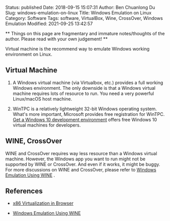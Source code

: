 Status: published
Date: 2018-09-15 15:07:31
Author: Ben Chuanlong Du
Slug: windows-emulation-on-linux
Title: Windows Emulation on Linux
Category: Software
Tags: software, VirtualBox, Wine, CrossOver, Windows Emulation
Modified: 2021-09-25 13:42:57

**
Things on this page are
fragmentary and immature notes/thoughts of the author.
Please read with your own judgement!
**

Virtual machine is the recommend way to emulate Windows working environment on Linux.

## Virtual Machine 

1. A Windows virtual machine (via Virtualbox, etc.)
    provides a full working Windows environment.
    The only downside is that
    a Windows virtual machine requires lots of resource to run. 
    You need a very powerful Linux/macOS host machine.
    
2. WinTPC is a relatively lightweight 32-bit Windows operating system.
    What's more important,
    Microsoft provides free registration for WinTPC.
    [Get a Windows 10 development environment](https://developer.microsoft.com/en-us/windows/downloads/virtual-machines/)
    offers free Windows 10 virtual machines for developers.

## WINE, CrossOver

WINE and CrossOver requires way less resource than a Windows virtual machine.
However, 
the Windows app you want to run might not be supported by WINE or CrossOver. 
And even if it works, 
it might be buggy. 
For more discussions on WINE and CrossOver,
please refer to
[Windows Emulation Using WINE](http://www.legendu.net/misc/blog/wine-tips)
.

## References 

- [x86 Virtualization in Browser](https://copy.sh/v86/)

- [Windows Emulation Using WINE](http://www.legendu.net/misc/blog/wine-tips)
